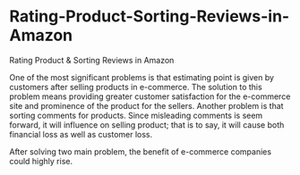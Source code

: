 # Rating-Product-Sorting-Reviews-in-Amazon
Rating Product &amp; Sorting Reviews in Amazon


One of the most significant problems is that estimating point is given by customers after selling products in e-commerce. The solution to this problem means providing greater customer satisfaction for the e-commerce site and prominence of the product for the sellers. Another problem is that sorting comments for products. Since misleading comments is seem forward, it will influence on selling product; that is to say, it will cause both financial loss as well as customer loss.

After solving two main problem, the benefit of e-commerce companies could highly rise.
